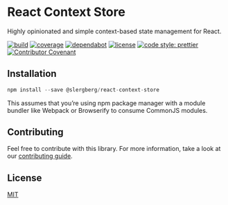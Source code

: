 # React Context Store

Highly opinionated and simple context-based state management for React.

[![build](https://github.com/slergberg/react-context-store/workflows/build/badge.svg)](https://github.com/slergberg/react-context-store/)
[![coverage](https://coveralls.io/repos/github/slergberg/react-context-store/badge.svg?branch=master)](https://coveralls.io/github/slergberg/react-context-store?branch=master)
[![dependabot](https://api.dependabot.com/badges/status?host=github&repo=slergberg/react-context-store)](https://dependabot.com)
[![license](https://img.shields.io/github/license/slergberg/react-context-store)](https://github.com/slergberg/react-context-store/blob/master/LICENSE.md)
[![code style: prettier](https://img.shields.io/badge/code_style-prettier-ff69b4.svg)](https://github.com/prettier/prettier)
[![Contributor Covenant](https://img.shields.io/badge/Contributor%20Covenant-v2.0%20adopted-ff69b4.svg)](code-of-conduct.md)

## Installation

```JavaScript
npm install --save @slergberg/react-context-store
```

This assumes that you’re using npm package manager with a module bundler like
Webpack or Browserify to consume CommonJS modules.

## Contributing

Feel free to contribute with this library. For more information, take a look at
our
[contributing guide](https://github.com/slergberg/react-context-store/blob/master/CONTRIBUTING.md).

## License

[MIT](https://github.com/slergberg/react-context-store/blob/master/LICENSE.md)
